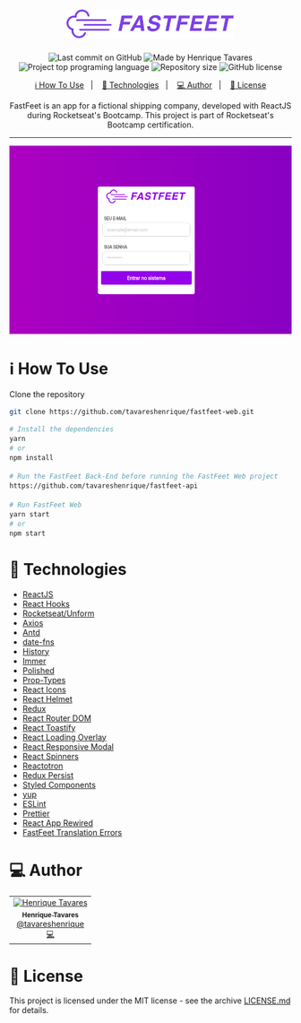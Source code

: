 <h1 align="center">
  <img alt="Fastfeet" title="Fastfeet" src="https://raw.githubusercontent.com/tavareshenrique/fastfeet-web/master/src/assets/fastfeet-logo%402x.png" width="300px" />
</h1>

<p align="center">
  <img alt="Last commit on GitHub" src="https://img.shields.io/github/last-commit/tavareshenrique/fastfeet-web?color=7D40E7">
  <img alt="Made by Henrique Tavares" src="https://img.shields.io/badge/made%20by-Henrique Tavares-%20?color=7D40E7">
  <img alt="Project top programing language" src="https://img.shields.io/github/languages/top/tavareshenrique/fastfeet-web?color=7D40E7">
  <img alt="Repository size" src="https://img.shields.io/github/repo-size/tavareshenrique/fastfeet-web?color=7D40E7">
  <img alt="GitHub license" src="https://img.shields.io/github/license/tavareshenrique/fastfeet-web?color=7D40E7">
</p>

<p align="center">
  <a href="#information_source-how-to-use">ℹ️ How To Use</a>&nbsp;&nbsp;&nbsp;|&nbsp;&nbsp;&nbsp;
  <a href="#rocket-technologies">🚀 Technologies</a>&nbsp;&nbsp;&nbsp;|&nbsp;&nbsp;&nbsp;
  <a href="#computer-author">💻 Author</a>&nbsp;&nbsp;&nbsp;|&nbsp;&nbsp;&nbsp;
  <a href="#memo-license">📝 License</a>
</p>

<p align="center">
  FastFeet is an app for a fictional shipping company, developed with ReactJS during Rocketseat's Bootcamp. This project is part of Rocketseat's Bootcamp certification.
</p>

---

![preview](./src/assets/preview.png)

# :information_source: How To Use

Clone the repository

```bash
git clone https://github.com/tavareshenrique/fastfeet-web.git
```

```bash
# Install the dependencies
yarn
# or
npm install

# Run the FastFeet Back-End before running the FastFeet Web project
https://github.com/tavareshenrique/fastfeet-api

# Run FastFeet Web
yarn start
# or
npm start
```

# :rocket: Technologies

- [ReactJS](https://pt-br.reactjs.org/)
- [React Hooks](https://pt-br.reactjs.org/docs/hooks-intro.html)
- [Rocketseat/Unform](https://github.com/Rocketseat/unform)
- [Axios](https://github.com/axios/axios)
- [Antd](https://ant.design/docs/react/introduce)
- [date-fns](https://date-fns.org/)
- [History](https://www.npmjs.com/package/history)
- [Immer](https://github.com/immerjs/immer)
- [Polished](https://github.com/styled-components/polished)
- [Prop-Types](https://www.npmjs.com/package/prop-types)
- [React Icons](https://react-icons.netlify.com/#/)
- [React Helmet](https://github.com/nfl/react-helmet)
- [Redux](https://redux.js.org/)
- [React Router DOM](https://reacttraining.com/react-router/web)
- [React Toastify](https://github.com/fkhadra/react-toastify)
- [React Loading Overlay](https://github.com/derrickpelletier/react-loading-overlay#readme)
- [React Responsive Modal](https://github.com/pradel/react-responsive-modal#readme)
- [React Spinners](https://github.com/davidhu2000/react-spinners)
- [Reactotron](https://github.com/infinitered/reactotron)
- [Redux Persist](https://github.com/rt2zz/redux-persist)
- [Styled Components](https://www.styled-components.com/)
- [yup](https://github.com/jquense/yup)
- [ESLint](https://eslint.org/)
- [Prettier](https://prettier.io/)
- [React App Rewired](https://github.com/timarney/react-app-rewired)
- [FastFeet Translation Errors](https://github.com/tavareshenrique/fastfeet-translation-errors)

# :computer: Author

<table>
  <tr>
    <td align="center">
      <a href="http://github.com/tavareshenrique/">
        <img src="https://avatars1.githubusercontent.com/u/27022914?v=4" width="100px;" alt="Henrique Tavares"/>
        <br />
        <sub>
          <b>Henrique Tavares</b>
        </sub>
       </a>
       <br />
       <a href="https://www.linkedin.com/in/tavareshenrique/" title="Linkedin">@tavareshenrique</a>
       <br />
       <a href="https://github.com/tavareshenrique/FASTFEET-WEB/commits?author=tavareshenrique" title="Code">💻</a>
    </td>
  </tr>
</table>

# :memo: License

This project is licensed under the MIT license - see the archive [LICENSE.md](https://github.com/tavareshenrique/fastfeet-web/blob/master/LICENSE.md) for details.
